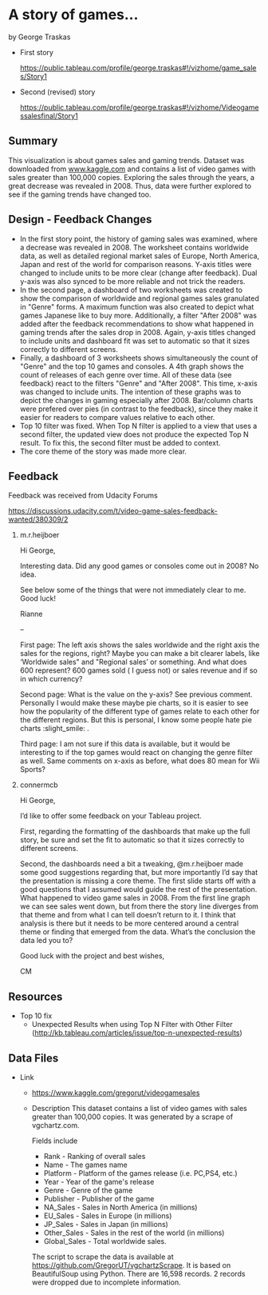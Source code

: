
# A story of games...
by George Traskas
* First story

    https://public.tableau.com/profile/george.traskas#!/vizhome/game_sales/Story1
    
    
* Second (revised) story

    https://public.tableau.com/profile/george.traskas#!/vizhome/Videogamessalesfinal/Story1

## Summary
This visualization is about games sales and gaming trends. Dataset was downloaded from www.kaggle.com and contains a list of video games with sales greater than 100,000 copies. Exploring the sales through the years, a great decrease was revealed in 2008. Thus, data were further explored to see if the gaming trends have changed too.
## Design - Feedback Changes
* In the first story point, the history of gaming sales was examined, where a decrease was revealed in 2008. The worksheet contains worldwide data, as well as detailed regional market sales of Europe, North America, Japan and rest of the world for comparison reasons. Y-axis titles were changed to include units to be more clear (change after feedback). Dual y-axis was also synced to be more reliable and not trick the readers.
* In the second page, a dashboard of two worksheets was created to show the comparison of worldwide and regional games sales granulated in "Genre" forms. A maximum function was also created to depict what games Japanese like to buy more. Additionally, a filter "After 2008" was added after the feedback recommendations to show what happened in gaming trends after the sales drop in 2008. Again, y-axis titles changed to include units and dashboard fit was set to automatic so that it sizes correctly to different screens.
* Finally, a dashboard of 3 worksheets shows simultaneously the count of "Genre" and the top 10 games and consoles. A 4th graph shows the count of releases of each genre over time. All of these data (see feedback) react to the filters "Genre" and "After 2008". This time, x-axis was changed to include units. The intention of these graphs was to depict the changes in gaming especially after 2008. Bar/column charts were prefered over pies (in contrast to the feedback), since they make it easier for readers to compare values relative to each other. 
* Top 10 filter was fixed. When Top N filter is applied to a view that uses a second filter, the updated view does not produce the expected Top N result. To fix this, the second filter must be added to context.
* The core theme of the story was made more clear.

## Feedback
Feedback was received from Udacity Forums

https://discussions.udacity.com/t/video-game-sales-feedback-wanted/380309/2

1. m.r.heijboer

    Hi George,

    Interesting data. Did any good games or consoles come out in 2008? No idea.

    See below some of the things that were not immediately clear to me. Good luck!

    Rianne

    –

    First page:
    The left axis shows the sales worldwide and the right axis the sales for the regions, right? Maybe you can make a bit clearer labels, like ‘Worldwide sales" and "Regional sales’ or something. And what does 600 represent? 600 games sold ( I guess not) or sales revenue and if so in which currency?

    Second page:
    What is the value on the y-axis? See previous comment.
    Personally I would make these maybe pie charts, so it is easier to see how the popularity of the different type of games relate to each other for the different regions. But this is personal, I know some people hate pie charts :slight_smile: .

    Third page:
    I am not sure if this data is available, but it would be interesting to if the top games would react on changing the genre filter as well. Same comments on x-axis as before, what does 80 mean for Wii Sports?

2. connermcb

    Hi George,

    I’d like to offer some feedback on your Tableau project.

    First, regarding the formatting of the dashboards that make up the full story, be sure and set the fit to automatic so that it sizes correctly to different screens.

    Second, the dashboards need a bit a tweaking, @m.r.heijboer made some good suggestions regarding that, but more importantly I’d say that the presentation is missing a core theme. The first slide starts off with a good questions that I assumed would guide the rest of the presentation. What happened to video game sales in 2008. From the first line graph we can see sales went down, but from there the story line diverges from that theme and from what I can tell doesn’t return to it. I think that analysis is there but it needs to be more centered around a central theme or finding that emerged from the data. What’s the conclusion the data led you to?

    Good luck with the project and best wishes,

    CM
    
## Resources
* Top 10 fix
    * Unexpected Results when using Top N Filter with Other Filter (http://kb.tableau.com/articles/issue/top-n-unexpected-results)
    
## Data Files
* Link
    * https://www.kaggle.com/gregorut/videogamesales
    * Description
        This dataset contains a list of video games with sales greater than 100,000 copies. It was generated by a scrape of vgchartz.com.

        Fields include

        * Rank - Ranking of overall sales
        * Name - The games name
        * Platform - Platform of the games release (i.e. PC,PS4, etc.)
        * Year - Year of the game's release
        * Genre - Genre of the game
        * Publisher - Publisher of the game
        * NA_Sales - Sales in North America (in millions)
        * EU_Sales - Sales in Europe (in millions)
        * JP_Sales - Sales in Japan (in millions)
        * Other_Sales - Sales in the rest of the world (in millions)
        * Global_Sales - Total worldwide sales.
        
        The script to scrape the data is available at https://github.com/GregorUT/vgchartzScrape. It is based on BeautifulSoup using Python. There are 16,598 records. 2 records were dropped due to incomplete information.

